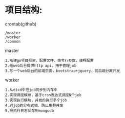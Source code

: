 # 项目结构:

crontab(github)

    /master
    /worker
    /common
    
master

    1.搭建go项目框架，配置文件，命令行参数，线程配置
    2.给web后台提供http api，用于管理job
    3.写一个web后台的前端页面，bootstrap+jquery，前后端分离开发


worker
    
    1.从etcd中把job同步到内存中
    2.实现调度模块，基于cron表达式调度N个job
    3.实现执行模块，并发的执行多个job
    4.对job的分布式锁，防止集群并发
    5.把执行日志保存到mongodb